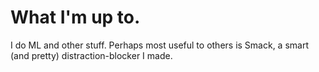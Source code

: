 # What I'm up to.

I do ML and other stuff. Perhaps most useful to others is Smack, a smart (and pretty) distraction-blocker I made.


